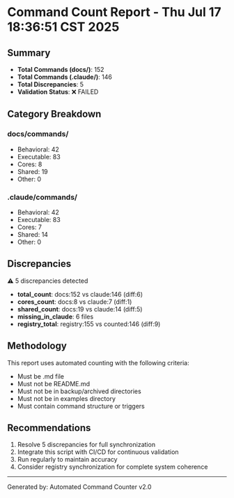 # Command Count Report - Thu Jul 17 18:36:51 CST 2025

## Summary
- **Total Commands (docs/)**: 152
- **Total Commands (.claude/)**: 146
- **Total Discrepancies**: 5
- **Validation Status**: ❌ FAILED

## Category Breakdown

### docs/commands/
- Behavioral: 42
- Executable: 83
- Cores: 8
- Shared: 19
- Other: 0

### .claude/commands/
- Behavioral: 42
- Executable: 83
- Cores: 7
- Shared: 14
- Other: 0

## Discrepancies
⚠️ 5 discrepancies detected

- **total_count**: docs:152 vs claude:146 (diff:6)
- **cores_count**: docs:8 vs claude:7 (diff:1)
- **shared_count**: docs:19 vs claude:14 (diff:5)
- **missing_in_claude**: 6 files
- **registry_total**: registry:155 vs counted:146 (diff:9)

## Methodology
This report uses automated counting with the following criteria:
- Must be .md file
- Must not be README.md
- Must not be in backup/archived directories
- Must not be in examples directory
- Must contain command structure or triggers

## Recommendations
1. Resolve 5 discrepancies for full synchronization
2. Integrate this script with CI/CD for continuous validation
3. Run regularly to maintain accuracy
4. Consider registry synchronization for complete system coherence

---
Generated by: Automated Command Counter v2.0
